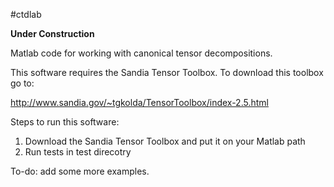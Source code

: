 #ctdlab

**Under Construction**

Matlab code for working with canonical tensor decompositions. 

This software requires the Sandia Tensor Toolbox. To download this toolbox go to:

http://www.sandia.gov/~tgkolda/TensorToolbox/index-2.5.html

Steps to run this software:

1. Download the Sandia Tensor Toolbox and put it on your Matlab path
2. Run tests in test direcotry

To-do:  add some more examples.

